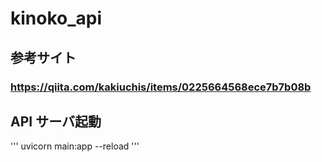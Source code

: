 # kinoko_api

## 参考サイト

### https://qiita.com/kakiuchis/items/0225664568ece7b7b08b

## API サーバ起動

'''
uvicorn main:app --reload
'''
